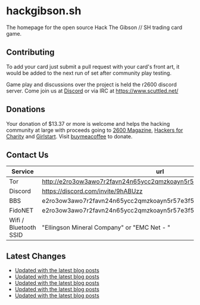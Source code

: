 # hackgibson.sh
The homepage for the open source Hack The Gibson // SH trading card game.


## Contributing

To add your card just submit a pull request with your card's front art, it would be added to the next run of set after community play testing.

Game play and discussions over the project is held the r2600 discord server. Come join us at [Discord](https://discord.com/invite/9hABUzz) or via IRC at https://www.scuttled.net/


## Donations

Your donation of $13.37 or more is welcome and helps the hacking community at large with proceeds going to [2600 Magazine](https://2600.com/), [Hackers for Charity](https://hackersforcharity.org) and [Girlstart](https://girlstart.org).  Visit [buymeacoffee](https://www.buymeacoffee.com/hackgibson.sh) to donate.


## Contact Us

Service | url
-|-
Tor | http://e2ro3ow3awo7r2favn24n65ycc2qmzkoayn5r57e3f56nvjwdcgg32ad.onion
Discord | https://discord.com/invite/9hABUzz
BBS | e2ro3ow3awo7r2favn24n65ycc2qmzkoayn5r57e3f56nvjwdcgg32ad.onion:23
FidoNET | e2ro3ow3awo7r2favn24n65ycc2qmzkoayn5r57e3f56nvjwdcgg32ad.onion:24554
Wifi / Bluetooth SSID | "Ellingson Mineral Company" or "EMC Net - <fidonet address>"

## Latest Changes
<!-- BLOG-POST-LIST:START -->
- [Updated with the latest blog posts](https://github.com/DFW2600/hackgibson.sh/commit/441249656e9e2144dc41e0df01e9c9a75d53cac1)
- [Updated with the latest blog posts](https://github.com/DFW2600/hackgibson.sh/commit/974bd57e848d6d5968f290e9b53fa9db2f32af7e)
- [Updated with the latest blog posts](https://github.com/DFW2600/hackgibson.sh/commit/f14268cb27ba5adbd40599988fc49de1d9ab8548)
- [Updated with the latest blog posts](https://github.com/DFW2600/hackgibson.sh/commit/2dce9f7547736892e89c825801304e9488c0fe56)
- [Updated with the latest blog posts](https://github.com/DFW2600/hackgibson.sh/commit/cca2d09aaed6f153ed87db44ee0493a2714b3ef6)
<!-- BLOG-POST-LIST:END -->
